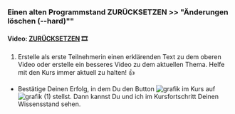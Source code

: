 ### **Einen alten Programmstand ZURÜCKSETZEN >> "Änderungen löschen (--hard)""**

#### **Video:**  [ZURÜCKSETZEN](https://maxeythschulede-my.sharepoint.com/:v:/g/personal/schwaiger_max-eyth-schule_de1/Eaa3t4jzJ6RFvDbIIyjC0fABNQPhMDTJZiLB2wumQtL1og?e=8icKJJ) 🎞

1.  Erstelle als erste Teilnehmerin einen erklärenden Text zu dem oberen Video oder erstelle ein besseres Video zu dem aktuellen Thema.
Helfe mit den Kurs immer aktuell zu halten! 👍


-   Bestätige Deinen Erfolg, in dem Du den Button ![grafik](https://user-images.githubusercontent.com/78038701/230964845-fc4ace3c-7f16-40ad-8ba1-280b6795fa56.png)
im Kurs auf ![grafik (1)](https://user-images.githubusercontent.com/78038701/230964881-356a6d1e-bd72-4c26-aab5-03a17033ba67.png)
stellst. Dann kannst Du und ich im Kursfortschritt Deinen Wissensstand sehen.


